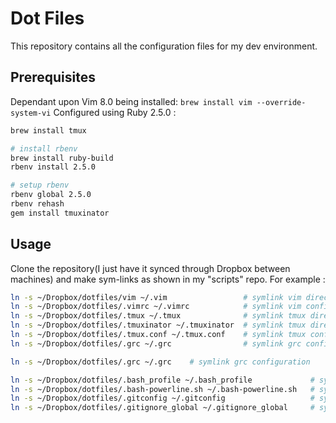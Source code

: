 # Dot Files

This repository contains all the configuration files for my dev environment.

## Prerequisites

Dependant upon Vim 8.0 being installed: `brew install vim --override-system-vi`
Configured using Ruby 2.5.0 :

```bash
brew install tmux

# install rbenv
brew install ruby-build
rbenv install 2.5.0

# setup rbenv
rbenv global 2.5.0
rbenv rehash
gem install tmuxinator
```

## Usage
Clone the repository(I just have it synced through Dropbox between machines)
and make sym-links as shown in my "scripts" repo. For example :

```bash
ln -s ~/Dropbox/dotfiles/vim ~/.vim                 # symlink vim directory
ln -s ~/Dropbox/dotfiles/.vimrc ~/.vimrc            # symlink vim configuration
ln -s ~/Dropbox/dotfiles/.tmux ~/.tmux              # symlink tmux directory
ln -s ~/Dropbox/dotfiles/.tmuxinator ~/.tmuxinator  # symlink tmux directory
ln -s ~/Dropbox/dotfiles/.tmux.conf ~/.tmux.conf    # symlink tmux configuration
ln -s ~/Dropbox/dotfiles/.grc ~/.grc                # symlink grc configuration

ln -s ~/Dropbox/dotfiles/.grc ~/.grc    # symlink grc configuration

ln -s ~/Dropbox/dotfiles/.bash_profile ~/.bash_profile             # symlink bash profile/aliases
ln -s ~/Dropbox/dotfiles/.bash-powerline.sh ~/.bash-powerline.sh   # symlink bash profile/aliases
ln -s ~/Dropbox/dotfiles/.gitconfig ~/.gitconfig                   # symlink git configuration/aliases
ln -s ~/Dropbox/dotfiles/.gitignore_global ~/.gitignore_global     # symlink global gitignore
```
